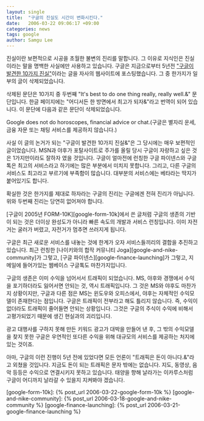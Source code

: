 ```yaml
---
layout: single
title:  "구글의 진실도 시간이 변화시킨다."
date:   2006-03-22 09:06:17 +09:00
categories: news
tags: google
author: Samgu Lee
---
```

진실이란 보편적으로 시공을 초월한 불변의 진리를 말합니다. 그 이유로 지식인은 진실이라는 말을 명백한 사실에만 사용하고 있습니다. 구글은 지금으로부터 5년전 ["구글이 발견한 10가지 진실"](http://www.google.com/corporate/tenthings.html)이라는 글을 자사의 웹사이트에 포스팅했습니다. 그 중 한가지가 일부의 글이 삭제되었습니다.

삭제된 문단은 10가지 중 두번째 "It's best to do one thing really, really well.&" 문단입니다. 한글 페이지에는 "어디서든 한 방면에서 최고가 되자&"라고 번역이 되어 있습니다. 이 문단에 다음과 같은 문단이 삭제되었습니다.

Google does not do horoscopes, financial advice or chat.(구글은 별자리 운세, 금융 자문 또는 채팅 서비스를 제공하지 않습니다.)

사실 이 글의 논거가 되는 "구글이 발견한 10가지 진실&"은 그 당시에는 매우 보편적인 글이었습니다. MSN과 야후가 포탈사이트로 주가를 올릴 당시 구글이 자랑하고 싶은 것은 1가지만이라도 잘하자 였을 것입니다. 구글이 얼마전에 런칭한 구글 파이넨스와 구글톡은 최고의 서비스라고 하기에는 많은 부분에서 미치지 못합니다. 그리고, 다른 구글의 서비스도 최고라고 부르기에 부족함이 많습니다. 대부분의 서비스에는 베타라는 딱지가 붙어있기도 합니다.

확실한 것은 한가지를 제대로 하자라는 구글의 진리는 구글에겐 전혀 진리가 아닙니다. 위와 두번째 진리는 당연히 없어져야 합니다.

[구글이 2005년 FORM-10K][google-form-10k]에서 쓴 글처럼 구글의 생존의 기반이 되는 것은 더이상 완성도가 아니라 빠른 속도의 개발과 서비스 런칭입니다. 이미 자전거는 굴러가 버렸고, 자전거가 멈추면 쓰러지게 됩니다.

구글은 최근 새로운 서비스를 내놓는 것에 한계가 오자 서비스들끼리의 결합을 추진하고 있습니다. 최근 런칭한 [나이키와의 합작 커뮤니티 Joga][google-and-nike-community]가 그렇고, [구글 파이넨스][google-finance-launching]가 그렇고, 지메일에 들어가있는 웹베이스 구글톡도 마찬가지입니다.

구글의 생존은 이미 수익을 넘어서서 트래픽이 되었습니다. MS, 야후와 경쟁에서 수익을 포기하더라도 잃어서면 안되는 것, 역시 트래픽입니다. 그 것은 MS와 야후도 마찬가지 상황이지만, 구글과 다른 점은 MS는 윈도우와 오피스에서, 야후는 자체적인 수익모델이 존재한다는 점입니다. 구글은 트래픽이 전부라고 해도 틀리지 않습니다. 즉, 수익이 없더라도 트래픽이 줄어들면 안되는 상황입니다. 그것은 구글의 주식이 수익에 비해서 고평가되었기 때문에 생긴 현실과의 괴리입니다.

광고 대행사를 구하지 못해 만든 키워드 광고가 대박을 만들어 낸 후, 그 밖의 수익모델을 찾지 못한 구글은 우연적인 또다른 수익을 위해 대규모의 서비스를 제공하는 처지에 있는 것이죠.

아마, 구글의 이런 진행이 5년 전에 있었다면 모든 언론이 "트래픽은 돈이 아니다.&"라고 외쳤을 것입니다. 지금도 돈이 되는 트래픽은 문자 밖에는 없습니다. 지도, 동영상, 음악 등등은 수익으로 연결시키지 못하고 있습니다. 태양을 향해 날라가는 이카루스처럼 구글이 어디까지 날라갈 수 있을지 지켜봐야 겠습니다.

[google-form-10k]: {% post_url 2006-03-22-google-form-10k %}
[google-and-nike-community]: {% post_url 2006-03-18-google-and-nike-community %}
[google-finance-launching]: {% post_url 2006-03-21-google-finance-launching %}

